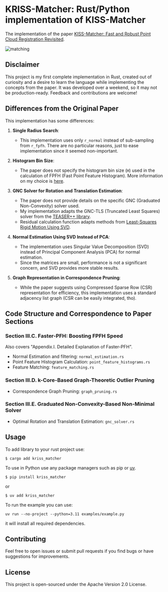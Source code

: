 # KRISS-Matcher: Rust/Python implementation of KISS-Matcher

The implementation of the paper [KISS-Matcher: Fast and Robust Point Cloud Registration Revisited](https://web.archive.org/web/20240925020414/https://arxiv.org/abs/2409.15615).

![matching](./.docs/kriss_matcher.png)

## Disclaimer

This project is my first complete implementation in Rust, created out of curiosity and a desire to learn the language while implementing the concepts from the paper. It was developed over a weekend, so it may not be production-ready. Feedback and contributions are welcome!

## Differences from the Original Paper

This implementation has some differences:

1. **Single Radius Search**:
   - This implementation uses only `r_normal` instead of sub-sampling from `r_fpfh`. There are no particular reasons, just to ease implementation since it seemed non-important.

2. **Histogram Bin Size**:
   - The paper does not specify the histogram bin size (`H`) used in the calculation of FPFH (Fast Point Feature Histogram). More information on my choice is [here]().

3. **GNC Solver for Rotation and Translation Estimation**:
   - The paper does not provide details on the specific GNC (Graduated Non-Convexity) solver used.
   - My implementation adapts the GNC-TLS (Truncated Least Squares) solver from the [TEASER++ library](https://web.archive.org/web/20241009152000/https://github.com/MIT-SPARK/TEASER-plusplus/blob/9ca20d9b52fcb631e7f8c9e3cc55c5ba131cc4e6/teaser/src/registration.cc#L730-L832).
   - Residual calculation function adapts methods from [Least-Squares Rigid Motion Using SVD](https://web.archive.org/web/20240313224740/https://igl.ethz.ch/projects/ARAP/svd_rot.pdf).

4. **Normal Estimation Using SVD Instead of PCA**:
   - The implementation uses Singular Value Decomposition (SVD) instead of Principal Component Analysis (PCA) for normal estimation.
   - Since the matrices are small, performance is not a significant concern, and SVD provides more stable results.

5. **Graph Representation in Correspondence Pruning**:
   - While the paper suggests using Compressed Sparse Row (CSR) representation for efficiency, this implementation uses a standard adjacency list graph (CSR can be easily integrated, tho).

## Code Structure and Correspondence to Paper Sections

### Section III.C. Faster-PFH: Boosting FPFH Speed

Also covers "Appendix.I. Detailed Explanation of Faster-PFH".

* Normal Estimation and filtering: `normal_estimation.rs`
* Point Feature Histogram Calculation: `point_feature_histograms.rs`
* Feature Matching: `feature_matching.rs`

### Section III.D. k-Core-Based Graph-Theoretic Outlier Pruning

* Correspondence Graph Pruning: `graph_pruning.rs`

### Section III.E. Graduated Non-Convexity-Based Non-Minimal Solver

* Optimal Rotation and Translation Estimation: `gnc_solver.rs`

## Usage

To add library to your rust project use:

``` shell
$ cargo add kriss_matcher
```

To use in Python use any package managers such as pip or [uv](https://web.archive.org/web/20241009202137/https://docs.astral.sh/uv/).

``` shell
$ pip install kriss_matcher
```
or

``` shell
$ uv add kriss_matcher
```

To run the example you can use:

``` shell
uv run --no-project --python=3.11 examples/example.py
```
it will install all required dependencies.

## Contributing

Feel free to open issues or submit pull requests if you find bugs or have suggestions for improvements.

## License

This project is open-sourced under the Apache Version 2.0 License.
